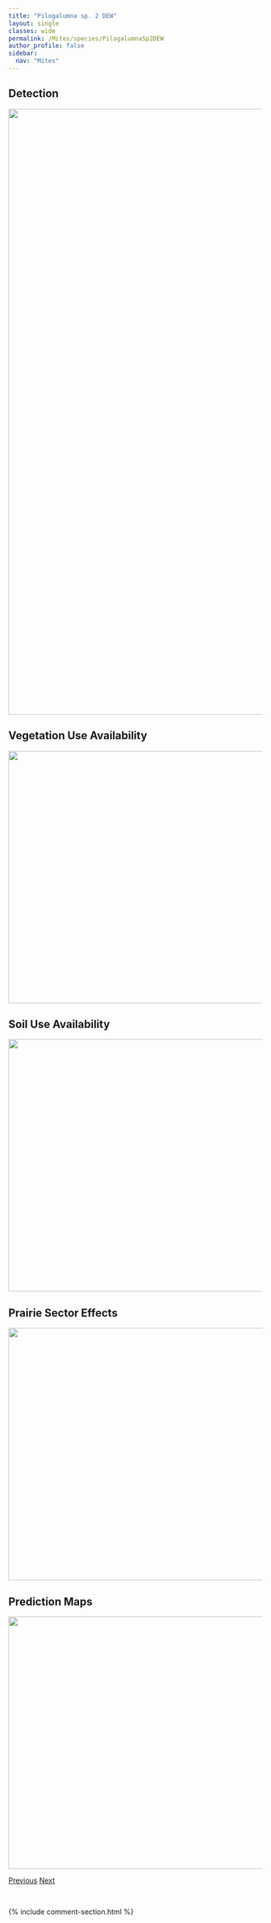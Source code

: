 ```yaml
---
title: "Pilogalumna sp. 2 DEW"
layout: single
classes: wide
permalink: /Mites/species/PilogalumnaSp2DEW
author_profile: false
sidebar:
  nav: "Mites"
---
```


<h2>Detection</h2>

<a href="https://drive.google.com/uc?export=view&id=1wFsKgE0SsNrA1gwZy0Wz_Sl2voxtz7j6">
<img src="https://drive.google.com/uc?export=view&id=1wFsKgE0SsNrA1gwZy0Wz_Sl2voxtz7j6" height = "1200" width = "800">
</a>


<h2>Vegetation Use Availability</h2>

<a href="https://drive.google.com/uc?export=view&id=1GZ18vbg7Biyiq_hABpi6LO3Cl7Icu8Vv">
<img src="https://drive.google.com/uc?export=view&id=1GZ18vbg7Biyiq_hABpi6LO3Cl7Icu8Vv" height = "500" width = "1000">
</a>


<h2>Soil Use Availability</h2>

<a href="https://drive.google.com/uc?export=view&id=1hT3mOt5xCWqEfxRLcpoKAbJqPdMvMwZQ">
<img src="https://drive.google.com/uc?export=view&id=1hT3mOt5xCWqEfxRLcpoKAbJqPdMvMwZQ" height = "500" width = "1000">
</a>


<h2>Prairie Sector Effects</h2>

<a href="https://drive.google.com/uc?export=view&id=1KZCvhXJBa4PPzsSpaonUV1UcpbjGCcMz">
<img src="https://drive.google.com/uc?export=view&id=1KZCvhXJBa4PPzsSpaonUV1UcpbjGCcMz" height = "500" width = "1000">
</a>


<h2>Prediction Maps</h2>

<a href="https://drive.google.com/uc?export=view&id=1lNt3M1J2SwNXcEqNgoqgsu08va_zE3uV">
<img src="https://drive.google.com/uc?export=view&id=1lNt3M1J2SwNXcEqNgoqgsu08va_zE3uV" height = "500" width = "1000">
</a>


<a href="/DevelopmentWebsite/Mites/species/PilogalumnaSp1DEW" class="pagination--pager" title="Pilogalumna sp. 1 DEW">Previous</a> <a href="/DevelopmentWebsite/Mites/species/PlatynothrusPeltifer" class="pagination--pager" title="Platynothrus peltifer">Next</a>

<p>&nbsp;</p>

{% include comment-section.html %}
